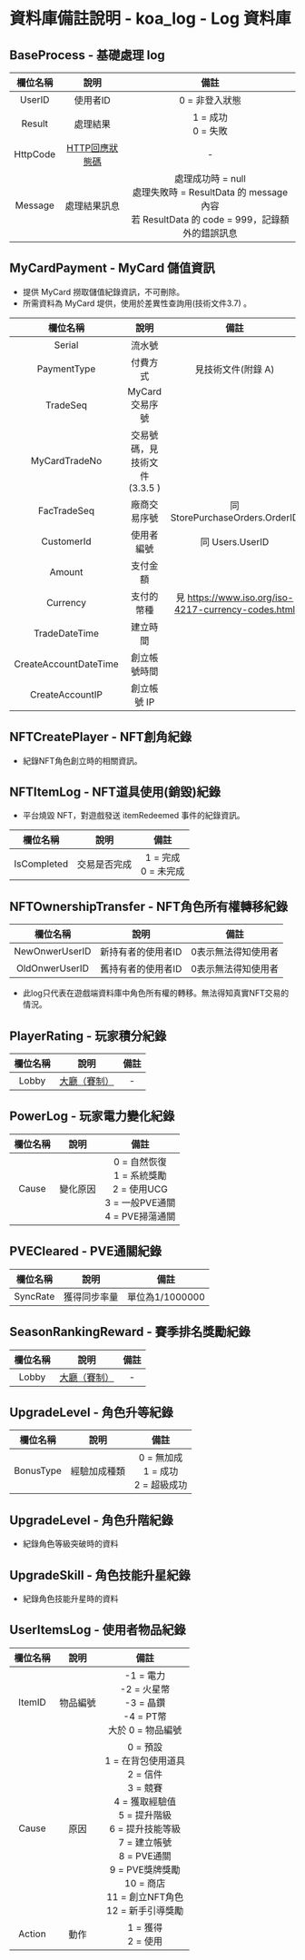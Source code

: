 # 資料庫備註說明 - koa_log - Log 資料庫

## BaseProcess - 基礎處理 log

| 欄位名稱 | 說明 | 備註 |
|:-:|:-:|:-:|
| UserID | 使用者ID | 0  = 非登入狀態 |
| Result | 處理結果 | 1 = 成功<br>0 = 失敗 |
| HttpCode | [HTTP回應狀態碼](../api/codes/httpCode.md) | - |
| Message | 處理結果訊息 | 處理成功時 = null<br>處理失敗時 = ResultData 的 message 內容<br>若 ResultData 的 code = 999，記錄額外的錯誤訊息 |

## MyCardPayment - MyCard 儲值資訊

- 提供 MyCard 撈取儲值紀錄資訊，不可刪除。
- 所需資料為 MyCard 堤供，使用於差異性查詢用(技術文件3.7) 。

| 欄位名稱 | 說明 | 備註 |
|:-:|:-:|:-:|
| Serial | 流水號 |  |
| PaymentType | 付費方式 | 見技術文件(附錄 A) |
| TradeSeq | MyCard 交易序號 |  |
| MyCardTradeNo | 交易號碼，見技術文件(3.3.5 ) |  |
| FacTradeSeq | 廠商交易序號 | 同 StorePurchaseOrders.OrderID |
| CustomerId | 使用者編號 | 同 Users.UserID |
| Amount | 支付金額 |  |
| Currency | 支付的幣種 | 見 https://www.iso.org/iso-4217-currency-codes.html |
| TradeDateTime | 建立時間 |  |
| CreateAccountDateTime |  創立帳號時間 |  |
| CreateAccountIP | 創立帳號 IP |  |


## NFTCreatePlayer - NFT創角紀錄
- 紀錄NFT角色創立時的相關資訊。


## NFTItemLog - NFT道具使用(銷毀)紀錄

- 平台燒毀 NFT，對遊戲發送 itemRedeemed 事件的紀錄資訊。

| 欄位名稱 | 說明 | 備註 |
|:-:|:-:|:-:|
| IsCompleted | 交易是否完成 | 1 = 完成<br>0 = 未完成 |


## NFTOwnershipTransfer - NFT角色所有權轉移紀錄

| 欄位名稱 | 說明 | 備註 |
|:-:|:-:|:-:|
| NewOnwerUserID | 新持有者的使用者ID | 0表示無法得知使用者 |
| OldOnwerUserID | 舊持有者的使用者ID | 0表示無法得知使用者 |

- 此log只代表在遊戲端資料庫中角色所有權的轉移。無法得知真實NFT交易的情況。


## PlayerRating - 玩家積分紀錄

| 欄位名稱 | 說明 | 備註 |
|:-:|:-:|:-:|
| Lobby | [大廳（賽制）](../api/codes/race.md#lobby) | - |

## PowerLog - 玩家電力變化紀錄

| 欄位名稱 | 說明 | 備註 |
|:-:|:-:|:-:|
| Cause | 變化原因 | 0 = 自然恢復<br>1 = 系統獎勵<br>2 = 使用UCG<br>3 = 一般PVE通關<br>4 = PVE掃蕩通關 |

## PVECleared - PVE通關紀錄

| 欄位名稱 | 說明 | 備註 |
|:-:|:-:|:-:|
| SyncRate | 獲得同步率量 | 單位為1/1000000 |

## SeasonRankingReward - 賽季排名獎勵紀錄

| 欄位名稱 | 說明 | 備註 |
|:-:|:-:|:-:|
| Lobby | [大廳（賽制）](../api/codes/race.md#lobby) | - |

## UpgradeLevel - 角色升等紀錄

| 欄位名稱 | 說明 | 備註 |
|:-:|:-:|:-:|
| BonusType | 經驗加成種類 | 0 = 無加成<br>1 = 成功<br>2 = 超級成功|

## UpgradeLevel - 角色升階紀錄
 - 紀錄角色等級突破時的資料

## UpgradeSkill - 角色技能升星紀錄
 - 紀錄角色技能升星時的資料

## UserItemsLog - 使用者物品紀錄

| 欄位名稱 | 說明 | 備註 |
|:-:|:-:|:-:|
| ItemID | 物品編號 | -1 = 電力<br>-2 = 火星幣<br>-3 = 晶鑽<br>-4 = PT幣<br>大於 0 = 物品編號 |
| Cause | 原因 | 0 = 預設<br>1 = 在背包使用道具<br>2 = 信件<br>3 = 競賽<br>4 = 獲取經驗值<br>5 = 提升階級<br>6 = 提升技能等級<br>7 = 建立帳號<br>8 = PVE通關<br>9 = PVE獎牌獎勵<br>10 = 商店<br>11 = 創立NFT角色<br>12 = 新手引導獎勵 |
| Action | 動作 | 1 = 獲得<br>2 = 使用 |
